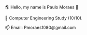 <div>
 <p>🌎 Hello, my name is Paulo Moraes 👋</p>
 <p>🌱 Computer Engineering Study (10/10).</p>
 <p>📫 Email: Pmoraes1080@gmail.com</p>
</div>


